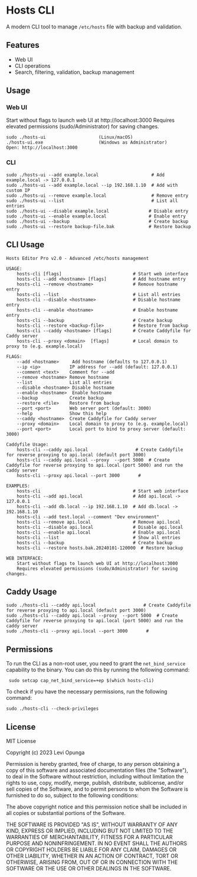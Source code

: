# Hosts CLI

A modern CLI tool to manage `/etc/hosts` file with backup and validation.

## Features

- Web UI
- CLI operations
- Search, filtering, validation, backup management

## Usage

### Web UI

Start without flags to launch web UI at http://localhost:3000
Requires elevated permissions (sudo/Administrator) for saving changes.

```
sudo ./hosts-ui                    (Linux/macOS)
./hosts-ui.exe                     (Windows as Administrator)
Open: http://localhost:3000
```

### CLI

```
sudo ./hosts-ui --add example.local                    # Add example.local -> 127.0.0.1
sudo ./hosts-ui --add example.local --ip 192.168.1.10  # Add with custom IP
sudo ./hosts-ui --remove example.local                 # Remove entry
sudo ./hosts-ui --list                                 # List all entries
sudo ./hosts-ui --disable example.local               # Disable entry
sudo ./hosts-ui --enable example.local                # Enable entry
sudo ./hosts-ui --backup                              # Create backup
sudo ./hosts-ui --restore backup-file.bak             # Restore backup
```

## CLI Usage

```
Hosts Editor Pro v2.0 - Advanced /etc/hosts management

USAGE:
    hosts-cli [flags]                           # Start web interface
    hosts-cli --add <hostname> [flags]          # Add hostname entry
    hosts-cli --remove <hostname>               # Remove hostname entry
    hosts-cli --list                            # List all entries
    hosts-cli --disable <hostname>              # Disable hostname entry
    hosts-cli --enable <hostname>               # Enable hostname entry
    hosts-cli --backup                          # Create backup
    hosts-cli --restore <backup-file>           # Restore from backup
    hosts-cli --caddy <hostname> [flags]        # Create Caddyfile for Caddy server
	hosts-cli --proxy <domain>  [flags]         # Local domain to proxy to (e.g. example.local)

FLAGS:
    --add <hostname>     Add hostname (defaults to 127.0.0.1)
    --ip <ip>           IP address for --add (default: 127.0.0.1)
    --comment <text>    Comment for --add
    --remove <hostname> Remove hostname
    --list              List all entries
    --disable <hostname> Disable hostname
    --enable <hostname>  Enable hostname
    --backup            Create backup
    --restore <file>    Restore from backup
    --port <port>       Web server port (default: 3000)
    --help              Show this help
    --caddy <hostname>  Create Caddyfile for Caddy server
	--proxy <domain>    Local domain to proxy to (e.g. example.local)
    --port <port>       Local port to bind to proxy server (default: 3000)

Caddyfile Usage:
    hosts-cli --caddy api.local                  # Create Caddyfile for reverse proxying to api.local (default port 3000)
    hosts-cli --caddy api.local --proxy  --port 5000  # Create Caddyfile for reverse proxying to api.local (port 5000) and run the caddy server
    hosts-cli --proxy api.local --port 3000       # 

EXAMPLES:
    hosts-cli                                   # Start web interface
    hosts-cli --add api.local                   # Add api.local -> 127.0.0.1
    hosts-cli --add db.local --ip 192.168.1.10  # Add db.local -> 192.168.1.10
    hosts-cli --add test.local --comment "Dev environment"
    hosts-cli --remove api.local                # Remove api.local
    hosts-cli --disable api.local               # Disable api.local
    hosts-cli --enable api.local                # Enable api.local
    hosts-cli --list                            # Show all entries
    hosts-cli --backup                          # Create backup
    hosts-cli --restore hosts.bak.20240101-120000  # Restore backup

WEB INTERFACE:
    Start without flags to launch web UI at http://localhost:3000
    Requires elevated permissions (sudo/Administrator) for saving changes.
```

## Caddy Usage

```
sudo ./hosts-cli --caddy api.local                  # Create Caddyfile for reverse proxying to api.local (default port 3000)
sudo ./hosts-cli --caddy api.local --proxy  --port 5000  # Create Caddyfile for reverse proxying to api.local (port 5000) and run the caddy server
sudo ./hosts-cli --proxy api.local --port 3000       # 
```
## Permissions
To run the CLI as a non-root user, you need to grant the `net_bind_service` capability to the binary. You can do this by running the following command:
```shell
 sudo setcap cap_net_bind_service=+ep $(which hosts-cli)
```
To check if you have the necessary permissions, run the following command:
```shell
sudo ./hosts-cli --check-privileges
```

## License

MIT License

Copyright (c) 2023 Levi Opunga

Permission is hereby granted, free of charge, to any person obtaining a copy
of this software and associated documentation files (the "Software"), to deal
in the Software without restriction, including without limitation the rights
to use, copy, modify, merge, publish, distribute, sublicense, and/or sell
copies of the Software, and to permit persons to whom the Software is
furnished to do so, subject to the following conditions:

The above copyright notice and this permission notice shall be included in all
copies or substantial portions of the Software.

THE SOFTWARE IS PROVIDED "AS IS", WITHOUT WARRANTY OF ANY KIND, EXPRESS OR
IMPLIED, INCLUDING BUT NOT LIMITED TO THE WARRANTIES OF MERCHANTABILITY,
FITNESS FOR A PARTICULAR PURPOSE AND NONINFRINGEMENT. IN NO EVENT SHALL THE
AUTHORS OR COPYRIGHT HOLDERS BE LIABLE FOR ANY CLAIM, DAMAGES OR OTHER
LIABILITY, WHETHER IN AN ACTION OF CONTRACT, TORT OR OTHERWISE, ARISING FROM,
OUT OF OR IN CONNECTION WITH THE SOFTWARE OR THE USE OR OTHER DEALINGS IN THE
SOFTWARE.   
